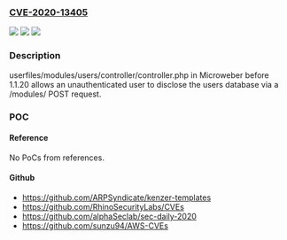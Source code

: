 ### [CVE-2020-13405](https://cve.mitre.org/cgi-bin/cvename.cgi?name=CVE-2020-13405)
![](https://img.shields.io/static/v1?label=Product&message=n%2Fa&color=blue)
![](https://img.shields.io/static/v1?label=Version&message=n%2Fa&color=blue)
![](https://img.shields.io/static/v1?label=Vulnerability&message=n%2Fa&color=brighgreen)

### Description

userfiles/modules/users/controller/controller.php in Microweber before 1.1.20 allows an unauthenticated user to disclose the users database via a /modules/ POST request.

### POC

#### Reference
No PoCs from references.

#### Github
- https://github.com/ARPSyndicate/kenzer-templates
- https://github.com/RhinoSecurityLabs/CVEs
- https://github.com/alphaSeclab/sec-daily-2020
- https://github.com/sunzu94/AWS-CVEs

